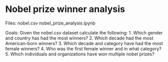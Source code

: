 # Nobel prize winner analysis
Files:
  nobel.csv
  nobel_prize_analysis.ipynb

Goals:
Given the nobel.csv dataset calculate the following:
    1. Which gender and country has had the most winners?
    2. Which decade had the most American-born winners?
    3. Which decade and category have had the most female winners?
    4. Who was the first female winner and in what category?
    5. Which individuals and organizations have won multiple nobel prizes?
